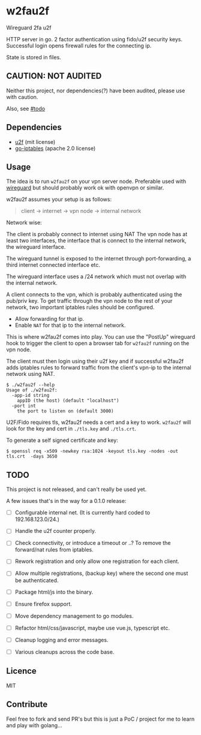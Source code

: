# w2fau2f

Wireguard 2fa u2f

HTTP server in go.
2 factor authentication using fido/u2f security keys.
Successful login opens firewall rules for the connecting ip.

State is stored in files.

## CAUTION: NOT AUDITED

Neither this project, nor dependencies(?) have been audited, please use with caution.

Also, see [#todo](#todo)

## Dependencies

- [u2f](https://github.com/tstranex/u2f) (mit license)
- [go-iptables](github.com/coreos/go-iptables/iptables) (apache 2.0 license)

## Usage

The idea is to run `w2fau2f` on your vpn server node.
Preferable used with [wireguard](https://wireguard.com) but should probably work ok with openvpn or similar.

w2fau2f assumes your setup is as follows:

> client -> internet -> vpn node -> internal network

Network wise:

The client is probably connect to internet using NAT
The vpn node has at least two interfaces,
the interface that is connect to the internal network,
the wireguard interface.

The wireguard tunnel is exposed to the internet through port-forwarding, a third internet connected interface etc.

The wireguard interface uses a /24 network which must not overlap with the internal network.

A client connects to the vpn, which is probably authenticated using the pub/priv key.
To get traffic through the vpn node to the rest of your network, two important iptables rules should be configured.

- Allow forwarding for that ip.
- Enable `NAT` for that ip to the internal network.

This is where w2fau2f comes into play.
You can use the "PostUp" wireguard hook to trigger the client to open a browser tab for `w2fau2f` running on the vpn node.

The client must then login using their u2f key and if successful w2fau2f adds iptables rules to forward traffic from the client's vpn-ip to the internal network using NAT.


```
$ ./w2fau2f --help
Usage of ./w2fau2f:
  -app-id string
    appID (the host) (default "localhost")
  -port int
    the port to listen on (default 3000)
```

U2F/Fido requires tls, w2fau2f needs a cert and a key to work.
`w2fau2f` will look for the key and cert in `./tls.key` and `./tls.crt`.

To generate a self signed certificate and key:

```
$ openssl req -x509 -newkey rsa:1024 -keyout tls.key -nodes -out tls.crt  -days 3650
```

## TODO

This project is not released, and can't really be used yet.

A few issues that's in the way for a 0.1.0 release:

- [ ] Configurable internal net. (It is currently hard coded to 192.168.123.0/24.)
- [ ] Handle the u2f counter properly.
- [ ] Check connectivity, or introduce a timeout or ..? To remove the forward/nat rules from iptables.
- [ ] Rework registration and only allow one registration for each client.
- [ ] Allow multiple registrations, (backup key) where the second one must be authenticated.
- [ ] Package html/js into the binary.
- [ ] Ensure firefox support.
- [ ] Move dependency management to go modules.
- [ ] Refactor html/css/javascript, maybe use vue.js, typescript etc.
- [ ] Cleanup logging and error messages.
- [ ] Various cleanups across the code base.


## Licence

MIT

## Contribute

Feel free to fork and send PR's but this is just a PoC / project for me to learn and play with golang...

